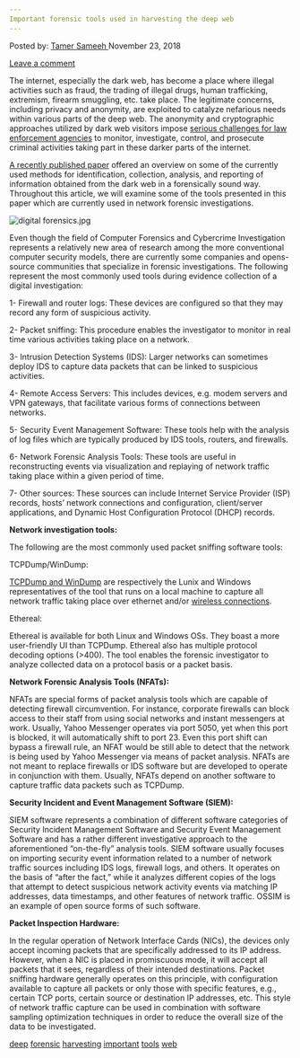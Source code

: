 ```yaml
---
Important forensic tools used in harvesting the deep web
---
```

<article class="post-listing post-27349 post type-post status-publish format-standard has-post-thumbnail hentry 
tag-deep tag-forensic tag-harvesting tag-important tag-tools tag-web">
<div class="post-inner">
<span>Posted by: <a href="https://www.deepdotweb.com/author/tamersameeh/" title="">Tamer Sameeh </a></span>
<span>November 23, 2018</span>

<span><a href="https://www.deepdotweb.com/2018/11/23/important-forensic-tools-used-in-harvesting-the-deep-web/#respond">Leave a comment</a></span>


<p>The internet, especially the dark web, has become a place where illegal activities such as fraud, the trading of illegal drugs, human trafficking, extremism, firearm smuggling, etc. take place. The legitimate concerns, including privacy and anonymity, are exploited to catalyze nefarious needs within various parts of the deep web. The anonymity and cryptographic approaches utilized by dark web visitors impose <a href="https://www.deepdotweb.com/2018/10/27/india-dsps-undergo-training-to-enhance-skills-on-cybercrime-and-dark-web-crackdown/">serious challenges for law enforcement agencies</a> to monitor, investigate, control, and prosecute criminal activities taking part in these darker parts of the internet.</p>
<p><a href="https://dl.acm.org/citation.cfm?id=3277584">A recently published paper</a> offered an overview on some of the currently used methods for identification, collection, analysis, and reporting of information obtained from the dark web in a forensically sound way. Throughout this article, we will examine some of the tools presented in this paper which are currently used in network forensic investigations.</p>
<p><img class="wp-image-27353" src="/imgs/2018/11/digital-forensics-jpg.jpeg" alt="digital forensics.jpg" srcset="/imgs/2018/11/digital-forensics-jpg.jpeg 900w, /imgs/2018/11/digital-forensics-jpg-300x167.jpeg 300w" sizes="(max-width: 900px) 100vw, 900px" /></p>
<p>Even though the field of Computer Forensics and Cybercrime Investigation represents a relatively new area of research among the more conventional computer security models, there are currently some companies and opens-source communities that specialize in forensic investigations. The following represent the most commonly used tools during evidence collection of a digital investigation:</p>
<p>1- Firewall and router logs: These devices are configured so that they may record any form of suspicious activity.</p>
<p>2- Packet sniffing: This procedure enables the investigator to monitor in real time various activities taking place on a network.</p>
<p>3- Intrusion Detection Systems (IDS): Larger networks can sometimes deploy IDS to capture data packets that can be linked to suspicious activities.</p>
<p>4- Remote Access Servers: This includes devices, e.g. modem servers and VPN gateways, that facilitate various forms of connections between networks.</p>
<p>5- Security Event Management Software: These tools help with the analysis of log files which are typically produced by IDS tools, routers, and firewalls.</p>
<p>6- Network Forensic Analysis Tools: These tools are useful in reconstructing events via visualization and replaying of network traffic taking place within a given period of time.</p>
<p>7- Other sources: These sources can include Internet Service Provider (ISP) records, hosts&#8217; network connections and configuration, client/server applications, and Dynamic Host Configuration Protocol (DHCP) records.</p>
<p><strong>Network investigation tools:</strong></p>
<p>The following are the most commonly used packet sniffing software tools:</p>
<p>TCPDump/WinDump:</p>
<p><a href="https://www.deepdotweb.com/2017/09/04/setup-pentest-lab/">TCPDump and WinDump</a> are respectively the Lunix and Windows representatives of the tool that runs on a local machine to capture all network traffic taking place over ethernet and/or <a href="https://www.deepdotweb.com/2016/03/23/wi-fi-security/">wireless connections</a>.</p>
<p>Ethereal:</p>
<p>Ethereal is available for both Linux and Windows OSs. They boast a more user-friendly UI than TCPDump. Ethereal also has multiple protocol decoding options (&gt;400). The tool enables the forensic investigator to analyze collected data on a protocol basis or a packet basis.</p>
<p><strong>Network Forensic Analysis Tools (NFATs):</strong></p>
<p>NFATs are special forms of packet analysis tools which are capable of detecting firewall circumvention. For instance, corporate firewalls can block access to their staff from using social networks and instant messengers at work. Usually, Yahoo Messenger operates via port 5050, yet when this port is blocked, it will automatically shift to port 23. Even this port shift can bypass a firewall rule, an NFAT would be still able to detect that the network is being used by Yahoo Messenger via means of packet analysis. NFATs are not meant to replace firewalls or IDS software but are developed to operate in conjunction with them. Usually, NFATs depend on another software to capture traffic data packets such as TCPDump.</p>
<p><strong>Security Incident and Event Management Software (SIEM):</strong></p>
<p>SIEM software represents a combination of different software categories of Security Incident Management Software and Security Event Management Software and has a rather different investigative approach to the aforementioned &#8220;on-the-fly&#8221; analysis tools. SIEM software usually focuses on importing security event information related to a number of network traffic sources including IDS logs, firewall logs, and others. It operates on the basis of &#8220;after the fact,&#8221; while it analyzes different copies of the logs that attempt to detect suspicious network activity events via matching IP addresses, data timestamps, and other features of network traffic. OSSIM is an example of open source forms of such software.</p>
<p><strong>Packet Inspection Hardware:</strong></p>
<p>In the regular operation of Network Interface Cards (NICs), the devices only accept incoming packets that are specifically addressed to its IP address. However, when a NIC is placed in promiscuous mode, it will accept all packets that it sees, regardless of their intended destinations. Packet sniffing hardware generally operates on this principle, with configuration available to capture all packets or only those with specific features, e.g., certain TCP ports, certain source or destination IP addresses, etc. This style of network traffic capture can be used in combination with software sampling optimization techniques in order to reduce the overall size of the data to be investigated.</p>
</div>
<a href="https://www.deepdotweb.com/tag/deep/" rel="tag">deep</a> <a href="https://www.deepdotweb.com/tag/forensic/" rel="tag">forensic</a> <a href="https://www.deepdotweb.com/tag/harvesting/" rel="tag">harvesting</a> <a href="https://www.deepdotweb.com/tag/important/" rel="tag">important</a> <a href="https://www.deepdotweb.com/tag/tools/" rel="tag">tools</a> <a href="https://www.deepdotweb.com/tag/web/" rel="tag">web</a></span> <span style="display:none" class="updated">2018-11-23<a href="https://www.deepdotweb.com/author/tamersameeh/" title="Posts by Tamer Sameeh" rel="author">Tamer Sameeh</a></strong></div>

